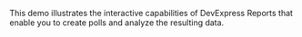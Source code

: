 This demo illustrates the interactive capabilities of DevExpress Reports that enable you to create polls and analyze the resulting data. 